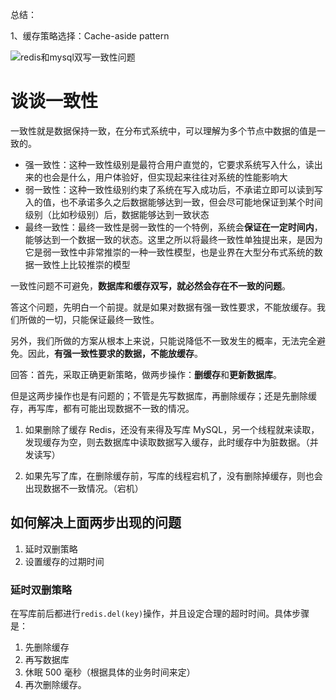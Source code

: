 总结：

1、缓存策略选择：Cache-aside pattern

![redis和mysql双写一致性问题](https://muyids.oss-cn-beijing.aliyuncs.com/47e06ce80e77zoom-1.png)

# 谈谈一致性

一致性就是数据保持一致，在分布式系统中，可以理解为多个节点中数据的值是一致的。

- 强一致性：这种一致性级别是最符合用户直觉的，它要求系统写入什么，读出来的也会是什么，用户体验好，但实现起来往往对系统的性能影响大
- 弱一致性：这种一致性级别约束了系统在写入成功后，不承诺立即可以读到写入的值，也不承诺多久之后数据能够达到一致，但会尽可能地保证到某个时间级别（比如秒级别）后，数据能够达到一致状态
- 最终一致性：最终一致性是弱一致性的一个特例，系统会**保证在一定时间内**，能够达到一个数据一致的状态。这里之所以将最终一致性单独提出来，是因为它是弱一致性中非常推崇的一种一致性模型，也是业界在大型分布式系统的数据一致性上比较推崇的模型

一致性问题不可避免，**数据库和缓存双写，就必然会存在不一致的问题**。

答这个问题，先明白一个前提。就是如果对数据有强一致性要求，不能放缓存。我们所做的一切，只能保证最终一致性。

另外，我们所做的方案从根本上来说，只能说降低不一致发生的概率，无法完全避免。因此，**有强一致性要求的数据，不能放缓存**。

回答：首先，采取正确更新策略，做两步操作：**删缓存**和**更新数据库**。

但是这两步操作也是有问题的；不管是先写数据库，再删除缓存；还是先删除缓存，再写库，都有可能出现数据不一致的情况。

1. 如果删除了缓存 Redis，还没有来得及写库 MySQL，另一个线程就来读取，发现缓存为空，则去数据库中读取数据写入缓存，此时缓存中为脏数据。（并发读写）

2. 如果先写了库，在删除缓存前，写库的线程宕机了，没有删除掉缓存，则也会出现数据不一致情况。（宕机）

## 如何解决上面两步出现的问题

1. 延时双删策略
2. 设置缓存的过期时间

### 延时双删策略

在写库前后都进行`redis.del(key)`操作，并且设定合理的超时时间。具体步骤是：

1. 先删除缓存
2. 再写数据库
3. 休眠 500 毫秒（根据具体的业务时间来定）
4. 再次删除缓存。

